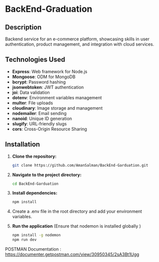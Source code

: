 # BackEnd-Graduation

## Description

Backend service for an e-commerce platform, showcasing skills in user authentication, product management, and integration with cloud services.

## Technologies Used

- **Express**: Web framework for Node.js
- **Mongoose**: ODM for MongoDB
- **bcrypt**: Password hashing
- **jsonwebtoken**: JWT authentication
- **joi**: Data validation
- **dotenv**: Environment variables management
- **multer**: File uploads
- **cloudinary**: Image storage and management
- **nodemailer**: Email sending
- **nanoid**: Unique ID generation
- **slugify**: URL-friendly slugs
- **cors**: Cross-Origin Resource Sharing

## Installation

1. **Clone the repository:**

   ```bash
   git clone https://github.com/AmanSalman/BackEnd-Garduation.git
   ```
2. **Navigate to the project directory:**
   ```bash
   cd BackEnd-Garduation
   ```
3. **Install dependencies:**
   ```bash
   npm install
   ```
4. Create a .env file in the root directory and add your environment variables.
5. **Run the application** (Ensure that nodemon is installed globally )
   ```bash
   npm install -g nodemon
   npm run dev
   ```
   


POSTMAN Documentation : https://documenter.getpostman.com/view/30950345/2sA3Bt1Ugg
